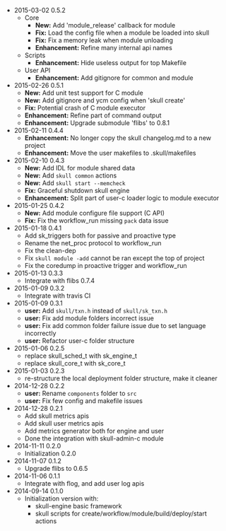 * 2015-03-02 0.5.2
   * Core
     * **New:** Add 'module_release' callback for module
     * **Fix:** Load the config file when a module be loaded into skull
     * **Fix:** Fix a memory leak when module unloading
     * **Enhancement:** Refine many internal api names
   * Scripts
     * **Enhancement:** Hide useless output for top Makefile
   * User API
     * **Enhancement:** Add gitignore for common and module
* 2015-02-26 0.5.1
   * **New:** Add unit test support for C module
   * **New:** Add gitignore and ycm config when 'skull create'
   * **Fix:** Potential crash of C module executor
   * **Enhancement:** Refine part of command output
   * **Enhancement:** Upgrade submodule 'flibs' to 0.8.1
* 2015-02-11 0.4.4
   * **Enhancement:** No longer copy the skull changelog.md to a new project
   * **Enhancement:** Move the user makefiles to .skull/makefiles
* 2015-02-10 0.4.3
   * **New:** Add IDL for module shared data
   * **New:** Add `skull common` actions
   * **New:** Add `skull start --memcheck`
   * **Fix:** Graceful shutdown skull engine
   * **Enhancement:** Split part of user-c loader logic to module executor
* 2015-01-25 0.4.2
   * **New:** Add module configure file support (C API)
   * **Fix:** Fix the workflow_run missing `pack` data issue
* 2015-01-18 0.4.1
   * Add sk_triggers both for passive and proactive type
   * Rename the net_proc protocol to workflow_run
   * Fix the clean-dep
   * Fix `skull module -add` cannot be ran except the top of project
   * Fix the coredump in proactive trigger and workflow_run
* 2015-01-13 0.3.3
   * Integrate with flibs 0.7.4
* 2015-01-09 0.3.2
   * Integrate with travis CI
* 2015-01-09 0.3.1
   * **user:** Add `skull/txn.h` instead of `skull/sk_txn.h`
   * **user:** Fix add module folders incorrect issue
   * **user:** Fix add common folder failure issue due to set language incorrectly
   * **user:** Refactor user-c folder structure
* 2015-01-06 0.2.5
   * replace skull_sched_t with sk_engine_t
   * replace skull_core_t with sk_core_t
* 2015-01-03 0.2.3
   * re-structure the local deployment folder structure, make it cleaner
* 2014-12-28 0.2.2
   * **user:** Rename `components` folder to `src`
   * **user:** Fix few config and makefile issues
* 2014-12-28 0.2.1
   * Add skull metrics apis
   * Add skull user metrics apis
   * Add metrics generator both for engine and user
   * Done the integration with skull-admin-c module
* 2014-11-11 0.2.0
   * Initialization 0.2.0
* 2014-11-07 0.1.2
   * Upgrade flibs to 0.6.5
* 2014-11-06 0.1.1
   * Integrate with flog, and add user log apis
* 2014-09-14 0.1.0
   * Initialization version with:
      * skull-engine basic framework
      * skull scripts for create/workflow/module/build/deploy/start actions
